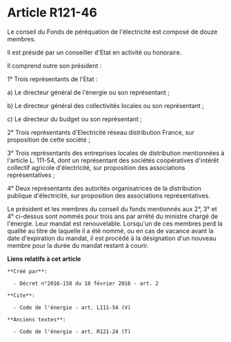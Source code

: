 # Article R121-46

Le conseil du Fonds de péréquation de l'électricité est composé de douze membres. 

Il est présidé par un conseiller d'Etat en activité ou honoraire. 

Il comprend outre son président : 

1° Trois représentants de l'Etat : 

a) Le directeur général de l'énergie ou son représentant ; 

b) Le directeur général des collectivités locales ou son représentant ; 

c) Le directeur du budget ou son représentant ; 

2° Trois représentants d'Electricité réseau distribution France, sur proposition de cette société ;

3° Trois représentants des entreprises locales de distribution mentionnées à l'article L. 111-54, dont un représentant des
sociétés coopératives d'intérêt collectif agricole d'électricité, sur proposition des associations représentatives ; 

4° Deux représentants des autorités organisatrices de la distribution publique d'électricité, sur proposition des
associations représentatives. 

Le président et les membres du conseil du fonds mentionnés aux 2°, 3° et 4° ci-dessus sont nommés pour trois ans par arrêté
du ministre chargé de l'énergie. Leur mandat est renouvelable. Lorsqu'un de ces membres perd la qualité au titre de laquelle
il a été nommé, ou en cas de vacance avant la date d'expiration du mandat, il est procédé à la désignation d'un nouveau
membre pour la durée du mandat restant à courir.

**Liens relatifs à cet article**

	**Créé par**:

	  - Décret n°2016-158 du 18 février 2016 - art. 2

	**Cite**:

	  - Code de l'énergie - art. L111-54 (V)

	**Anciens textes**:

	  - Code de l'énergie - art. R121-24 (T)
